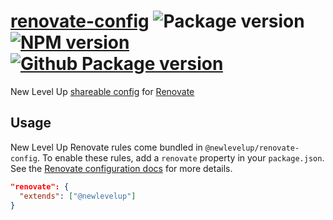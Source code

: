 # [renovate-config](https://github.com/newlevelup/config/tree/develop/packages/renovate-config) ![Package version](https://img.shields.io/github/package-json/v/newlevelup/config?filename=packages%2Frenovate-config%2Fpackage.json&label=%20&color=0080FF) [![NPM version](https://img.shields.io/npm/v/@newlevelup/renovate-config?label=&logo=npm&color=CB0001)](https://www.npmjs.com/package/@newlevelup/renovate-config) [![Github Package version](https://img.shields.io/npm/v/@newlevelup/renovate-config?label=&logo=github&color=24292f)](https://github.com/newlevelup/config/pkgs/npm/renovate-config)

New Level Up [shareable config](https://docs.renovatebot.com/config-presets/) for [Renovate](http://renovatebot.com/)

## Usage

New Level Up Renovate rules come bundled in `@newlevelup/renovate-config`. To enable these rules, add a `renovate` property in your `package.json`. See the [Renovate configuration docs](https://docs.renovatebot.com/configuration-options/) for more details.

```json
"renovate": {
  "extends": ["@newlevelup"]
}
```
